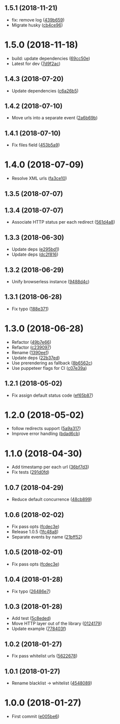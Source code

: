 <a name="1.5.1"></a>
## 1.5.1 (2018-11-21)

* fix: remove log ([439b659](https://github.com/urlint/core/commit/439b659))
* Migrate husky ([cb4ce96](https://github.com/urlint/core/commit/cb4ce96))



<a name="1.5.0"></a>
# 1.5.0 (2018-11-18)

* build: update dependencies ([69cc50e](https://github.com/urlint/core/commit/69cc50e))
* Latest for dev ([7d9f2ac](https://github.com/urlint/core/commit/7d9f2ac))



<a name="1.4.3"></a>
## 1.4.3 (2018-07-20)

* Update dependencies ([c6a26b5](https://github.com/urlint/core/commit/c6a26b5))



<a name="1.4.2"></a>
## 1.4.2 (2018-07-10)

* Move urls into a separate event ([2a6b69b](https://github.com/urlint/core/commit/2a6b69b))



<a name="1.4.1"></a>
## 1.4.1 (2018-07-10)

* Fix files field ([453b5a9](https://github.com/urlint/core/commit/453b5a9))



<a name="1.4.0"></a>
# 1.4.0 (2018-07-09)

* Resolve XML urls ([fa3ce10](https://github.com/urlint/core/commit/fa3ce10))



<a name="1.3.5"></a>
## 1.3.5 (2018-07-07)




<a name="1.3.4"></a>
## 1.3.4 (2018-07-07)

* Associate HTTP status per each redirect ([561d4a8](https://github.com/urlint/core/commit/561d4a8))



<a name="1.3.3"></a>
## 1.3.3 (2018-06-30)

* Update deps ([e295bd1](https://github.com/urlint/core/commit/e295bd1))
* Update deps ([dc2f816](https://github.com/urlint/core/commit/dc2f816))



<a name="1.3.2"></a>
## 1.3.2 (2018-06-29)

* Unify browserless instance ([9488d4c](https://github.com/urlint/core/commit/9488d4c))



<a name="1.3.1"></a>
## 1.3.1 (2018-06-28)

* Fix typo ([188e371](https://github.com/urlint/core/commit/188e371))



<a name="1.3.0"></a>
# 1.3.0 (2018-06-28)

* Refactor ([49b7e66](https://github.com/urlint/core/commit/49b7e66))
* Refactor ([c239097](https://github.com/urlint/core/commit/c239097))
* Rename ([1390ee1](https://github.com/urlint/core/commit/1390ee1))
* Update deps ([22b37ed](https://github.com/urlint/core/commit/22b37ed))
* Use prerendering as fallback ([8b6562c](https://github.com/urlint/core/commit/8b6562c))
* Use puppeteer flags for CI ([c07e39a](https://github.com/urlint/core/commit/c07e39a))



<a name="1.2.1"></a>
## 1.2.1 (2018-05-02)

* Fix assign default status code ([ef65b87](https://github.com/urlint/urlint/commit/ef65b87))



<a name="1.2.0"></a>
# 1.2.0 (2018-05-02)

* follow redirects support ([5a9a317](https://github.com/urlint/urlint/commit/5a9a317))
* Improve error handling ([bdad6cb](https://github.com/urlint/urlint/commit/bdad6cb))



<a name="1.1.0"></a>
# 1.1.0 (2018-04-30)

* Add timestamp per each url ([36bf7d3](https://github.com/urlint/urlint/commit/36bf7d3))
* Fix tests ([291d0fd](https://github.com/urlint/urlint/commit/291d0fd))



<a name="1.0.7"></a>
## 1.0.7 (2018-04-29)

* Reduce default concurrence ([48cb899](https://github.com/urlint/urlint/commit/48cb899))



<a name="1.0.6"></a>
## 1.0.6 (2018-02-02)

* Fix pass opts ([fcdec3e](https://github.com/urlint/urlint/commit/fcdec3e))
* Release 1.0.5 ([1fc48a8](https://github.com/urlint/urlint/commit/1fc48a8))
* Separate events by name ([21bff52](https://github.com/urlint/urlint/commit/21bff52))



<a name="1.0.5"></a>
## 1.0.5 (2018-02-01)

* Fix pass opts ([fcdec3e](https://github.com/urlint/urlint/commit/fcdec3e))



<a name="1.0.4"></a>
## 1.0.4 (2018-01-28)

* Fix typo ([26486e7](https://github.com/urlint/urlint/commit/26486e7))



<a name="1.0.3"></a>
## 1.0.3 (2018-01-28)

* Add test ([5c8eded](https://github.com/urlint/urlint/commit/5c8eded))
* Move HTTP layer out of the library ([0124179](https://github.com/urlint/urlint/commit/0124179))
* Update example ([778403f](https://github.com/urlint/urlint/commit/778403f))



<a name="1.0.2"></a>
## 1.0.2 (2018-01-27)

* Fix pass whitelist urls ([5622678](https://github.com/urlint/urlint/commit/5622678))



<a name="1.0.1"></a>
## 1.0.1 (2018-01-27)

* Rename blacklist → whitelist ([4548089](https://github.com/urlint/urlint/commit/4548089))



<a name="1.0.0"></a>
# 1.0.0 (2018-01-27)

* First commit ([e005be6](https://github.com/urlint/urlint/commit/e005be6))



